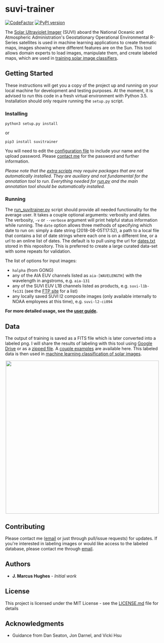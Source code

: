 # suvi-trainer
[![CodeFactor](https://www.codefactor.io/repository/github/jmbhughes/suvi-trainer/badge/master)](https://www.codefactor.io/repository/github/jmbhughes/suvi-trainer/overview/master)
[![PyPI version](https://badge.fury.io/py/suvitrainer.svg)](https://badge.fury.io/py/suvitrainer)

The [Solar Ultraviolet Imager](https://www.goes-r.gov/spacesegment/suvi.html) (SUVI) aboard the National Oceanic 
and Atmospheric Administration's Geostationary Operational Environmental R-Series satellites is used 
in machine learning applications to create thematic maps, images showing where different features are on the Sun. This
tool allows domain experts to load images, manipulate them, and create labeled maps, which are used in [training solar 
image classifiers](https://github.com/jmbhughes/smachy). 
 
## Getting Started

These instructions will get you a copy of the project up and running on your local machine 
for development and testing purposes. At the moment, it is advised to run this code in a fresh virtual environment with
Python 3.5. Installation should only require running the `setup.py` script. 
 
### Installing
```
python3 setup.py install
```
or
```
pip3 install suvitrainer
```
You will need to edit the [configuration file](config_example.json) to include your name and the upload password. Please 
[contact me](mailto:hughes.jmb@gmail.com) for the password and further information. 

*Please note that the [extra scripts](scripts/) may require packages that are not automatically installed. They are auxiliary
and not fundamental for the annotation tool to run. Everything needed for [run.py](run_suvitrainer.py) and the main annotation tool should be automatically
installed.*

### Running
The [run_suvitrainer.py](run_suvitrainer.py) script should provide all needed functionality for the average user. 
It takes a couple optional arguments: verbosity and dates.
The verbosity, `-v` or `--verbose` argument will print helpful status information while running. 
The `date` option allows three methods of specifying which date to run on: 
simply a date string (2018-08-05T17:52), a path to a local file that contains a list of date 
strings where each one is on a different line, or a url to an online list of dates. 
The default is to pull using the url for [dates.txt](dates.txt) stored in this repository. This is preferred to create
a large curated data-set with some repeats for validation. 

The list of options for input images:
- `halpha` (from GONG)
- any of the AIA EUV channels listed as `aia-[WAVELENGTH]` with the wavelength in angstroms, e.g. `aia-131`
- any of the SUVI EUV L1B channels listed as products, e.g. `suvi-l1b-fe131` 
(see the [FTP site](https://data.ngdc.noaa.gov/platforms/solar-space-observing-satellites/goes/goes16/l1b/) for a list)
- any locally saved SUVI l2 composite images (only available internally to NOAA employees at this time), e.g. `suvi-l2-ci094`


**For more detailed usage, see the [user guide](user-guide.pdf).**

## Data
The output of training is saved as a FITS file which is later converted into a labeled png. 
I will share the results of labeling with this tool using 
[Google Drive](https://drive.google.com/open?id=1QYdTTFDYs9Yg1g2zs7rxpj8znXCOwPeY) or as a
 [zipped file](https://drive.google.com/open?id=1J0FGmoa_n37E0Ffzz5MDNDRvUntWWNPA).
A [couple examples](examples/) are available here. 
This labeled data is then used in [machine learning classification of solar images](https://github.com/jmbhughes/smachy). 

<p align="center">
<img src="https://raw.githubusercontent.com/jmbhughes/suvi-trainer/master/examples/thmap_20180604002622_20180716083629.png" width="500">
</p>

## Contributing

Please contact me ([email](mailto:hughes.jmb@gmail.com) or just through pull/issue requests) for updates. 
If you're interested in labeling images or would like access to the labeled database, please contact me 
through [email](mailto:hughes.jmb@gmail.com).
 
## Authors

* **J. Marcus Hughes** - *Initial work*

## License

This project is licensed under the MIT License - see the [LICENSE.md](LICENSE.md) file for details

## Acknowledgments

* Guidance from Dan Seaton, Jon Darnel, and Vicki Hsu
